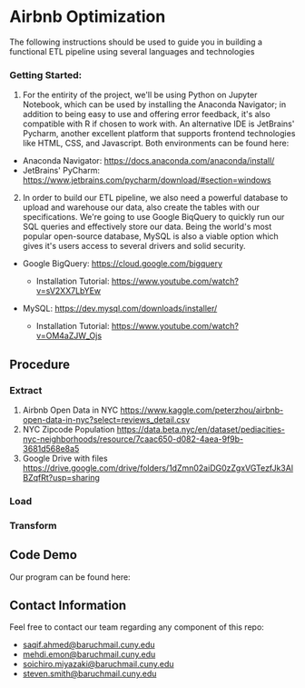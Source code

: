 # Airbnb Optimization

The following instructions should be used to guide you in building a functional ETL pipeline using several languages and technologies

### Getting Started:
1. For the entirity of the project, we'll be using Python on Jupyter Notebook, which can be used by installing the Anaconda Navigator; in addition to being easy to use and offering error feedback, it's also compatible with R if chosen to work with. An alternative IDE is JetBrains' Pycharm, another excellent platform that supports frontend technologies like HTML, CSS, and Javascript. Both environments can be found here:
- Anaconda Navigator: https://docs.anaconda.com/anaconda/install/
- JetBrains' PyCharm: https://www.jetbrains.com/pycharm/download/#section=windows

2. In order to build our ETL pipeline, we also need a powerful database to upload and warehouse our data, also create the tables with our specifications. We're going to use Google BiqQuery to quickly run our SQL queries and effectively store our data. Being the world's most popular open-source database, MySQL is also a viable option which gives it's users access to several drivers and solid security.
- Google BigQuery: https://cloud.google.com/bigquery
  - Installation Tutorial: https://www.youtube.com/watch?v=sV2XX7LbYEw

- MySQL: https://dev.mysql.com/downloads/installer/ 
  - Installation Tutorial: https://www.youtube.com/watch?v=OM4aZJW_Ojs

## Procedure

### Extract
1. Airbnb Open Data in NYC https://www.kaggle.com/peterzhou/airbnb-open-data-in-nyc?select=reviews_detail.csv
2. NYC Zipcode Population https://data.beta.nyc/en/dataset/pediacities-nyc-neighborhoods/resource/7caac650-d082-4aea-9f9b-3681d568e8a5 
3. Google Drive with files https://drive.google.com/drive/folders/1dZmn02aiDG0zZgxVGTezfJk3AlBZqfRt?usp=sharing
### Load

### Transform

## Code Demo
Our program can be found here: 

## Contact Information
Feel free to contact our team regarding any component of this repo:
- saqif.ahmed@baruchmail.cuny.edu
- mehdi.emon@baruchmail.cuny.edu
- soichiro.miyazaki@baruchmail.cuny.edu
- steven.smith@baruchmail.cuny.edu
